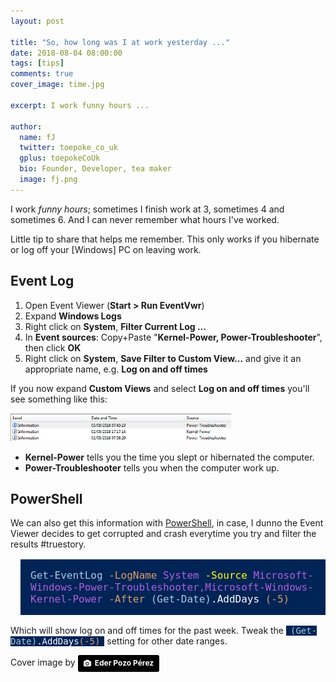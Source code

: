 ```yaml
---
layout: post

title: "So, how long was I at work yesterday ..."
date: 2018-08-04 08:00:00
tags: [tips]
comments: true
cover_image: time.jpg

excerpt: I work funny hours ...

author:
  name: fJ
  twitter: toepoke_co_uk
  gplus: toepokeCoUk
  bio: Founder, Developer, tea maker
  image: fj.png 
---
```


I work *funny hours*; sometimes I finish work at 3, sometimes 4 and sometimes 6.  And I can never remember what hours I've worked.

Little tip to share that helps me remember.  This only works if you hibernate or log off your [Windows] PC on leaving work.

## Event Log

1. Open Event Viewer (**Start > Run EventVwr**)
2. Expand **Windows Logs**  
3. Right click on **System**, **Filter Current Log ...**
4. In **Event sources**: Copy+Paste "**Kernel-Power, Power-Troubleshooter**", then click **OK**
5. Right click on **System**, **Save Filter to Custom View...** and give it an appropriate name, e.g. **Log on and off times**

If you now expand **Custom Views** and select **Log on and off times** you'll see something like this:

<a href="/images/posts/2018/2018-08-log-on-and-off-times.png">
	<img class="img-center" src="/images/posts/2018/2018-08-log-on-and-off-times.png" alt="Windows Event viewer showing custom filter of log-on and off times" width="70%" />
</a>

- **Kernel-Power** tells you the time you slept or hibernated the computer.
- **Power-Troubleshooter** tells you when the computer work up.

## PowerShell

We can also get this information with [PowerShell](https://docs.microsoft.com/en-us/powershell/scripting/overview), in case, I dunno the Event Viewer decides to get corrupted and crash everytime you try and filter the results #truestory.

<p style="margin-left:1em; background-color:#012456; padding:1em; font-family:monospace; font-size:large;">
<span style="color:#a5cce3">Get-EventLog</span> 
<span style="color:#d89d68">-LogName</span>
<span style="color:#ad60de">System</span>
<span style="color:yellow">-Source</span> 
<span style="color:#ad60de">Microsoft-Windows-Power-Troubleshooter,Microsoft-Windows-Kernel-Power</span>
<span style="color:#d89d68">-After</span>
<span style="color:#a5cce3">(Get-Date)</span><span style="color:white">.AddDays</span>
<span style="color:#d89d68">(-5)</span>
</p>

Which will show log on and off times for the past week.  Tweak the <span style="background-color:#012456; font-family:monospace; padding-left:0.5em; padding-right:0.5em"><span style="color:#a5cce3">(Get-Date)</span><span style="color:white">.AddDays</span><span style="color:#d89d68">(-5)</span></span> setting for other date ranges.


<!-- Image credit -->
Cover image by <a style="background-color:black;color:white;text-decoration:none;padding:4px 6px;font-family:-apple-system, BlinkMacSystemFont, &quot;San Francisco&quot;, &quot;Helvetica Neue&quot;, Helvetica, Ubuntu, Roboto, Noto, &quot;Segoe UI&quot;, Arial, sans-serif;font-size:12px;font-weight:bold;line-height:1.2;display:inline-block;border-radius:3px" href="https://unsplash.com/@ederpozo?utm_medium=referral&amp;utm_campaign=photographer-credit&amp;utm_content=creditBadge" target="_blank" rel="noopener noreferrer" title="Download free do whatever you want high-resolution photos from Eder Pozo Pérez"><span style="display:inline-block;padding:2px 3px"><svg xmlns="http://www.w3.org/2000/svg" style="height:12px;width:auto;position:relative;vertical-align:middle;top:-1px;fill:white" viewBox="0 0 32 32"><title>unsplash-logo</title><path d="M20.8 18.1c0 2.7-2.2 4.8-4.8 4.8s-4.8-2.1-4.8-4.8c0-2.7 2.2-4.8 4.8-4.8 2.7.1 4.8 2.2 4.8 4.8zm11.2-7.4v14.9c0 2.3-1.9 4.3-4.3 4.3h-23.4c-2.4 0-4.3-1.9-4.3-4.3v-15c0-2.3 1.9-4.3 4.3-4.3h3.7l.8-2.3c.4-1.1 1.7-2 2.9-2h8.6c1.2 0 2.5.9 2.9 2l.8 2.4h3.7c2.4 0 4.3 1.9 4.3 4.3zm-8.6 7.5c0-4.1-3.3-7.5-7.5-7.5-4.1 0-7.5 3.4-7.5 7.5s3.3 7.5 7.5 7.5c4.2-.1 7.5-3.4 7.5-7.5z"></path></svg></span><span style="display:inline-block;padding:2px 3px">Eder Pozo Pérez</span></a>
<!-- Image credit -->

